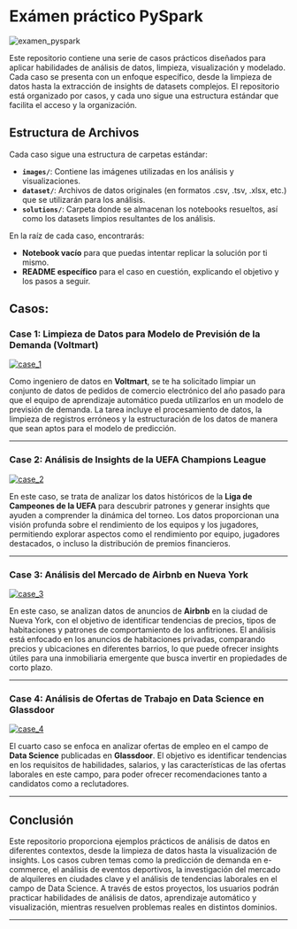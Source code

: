 # Exámen práctico PySpark
![examen_pyspark](https://github.com/user-attachments/assets/7c227dac-57ec-4959-a07a-c701da7373f4)

Este repositorio contiene una serie de casos prácticos diseñados para aplicar habilidades de análisis de datos, limpieza, visualización y modelado. Cada caso se presenta con un enfoque específico, desde la limpieza de datos hasta la extracción de insights de datasets complejos. El repositorio está organizado por casos, y cada uno sigue una estructura estándar que facilita el acceso y la organización.

## Estructura de Archivos

Cada caso sigue una estructura de carpetas estándar:

- **`images/`**: Contiene las imágenes utilizadas en los análisis y visualizaciones.
- **`dataset/`**: Archivos de datos originales (en formatos .csv, .tsv, .xlsx, etc.) que se utilizarán para los análisis.
- **`solutions/`**: Carpeta donde se almacenan los notebooks resueltos, así como los datasets limpios resultantes de los análisis.

En la raíz de cada caso, encontrarás:
- **Notebook vacío** para que puedas intentar replicar la solución por ti mismo.
- **README específico** para el caso en cuestión, explicando el objetivo y los pasos a seguir.

## Casos:

### **Case 1: Limpieza de Datos para Modelo de Previsión de la Demanda (Voltmart)**
[![case_1](https://github.com/user-attachments/assets/ef03a65c-ec6a-442a-9b73-7ae0557af41c)](Case_1)

Como ingeniero de datos en **Voltmart**, se te ha solicitado limpiar un conjunto de datos de pedidos de comercio electrónico del año pasado para que el equipo de aprendizaje automático pueda utilizarlos en un modelo de previsión de demanda. La tarea incluye el procesamiento de datos, la limpieza de registros erróneos y la estructuración de los datos de manera que sean aptos para el modelo de predicción.

---

### **Case 2: Análisis de Insights de la UEFA Champions League**
[![case_2](https://github.com/user-attachments/assets/c09a0f66-c976-473d-86ab-52cc51792b3d)](Case_2)

En este caso, se trata de analizar los datos históricos de la **Liga de Campeones de la UEFA** para descubrir patrones y generar insights que ayuden a comprender la dinámica del torneo. Los datos proporcionan una visión profunda sobre el rendimiento de los equipos y los jugadores, permitiendo explorar aspectos como el rendimiento por equipo, jugadores destacados, o incluso la distribución de premios financieros.

---

### **Case 3: Análisis del Mercado de Airbnb en Nueva York**
[![case_3](https://github.com/user-attachments/assets/6f027f04-8daf-4749-9e97-1eacda066476)](Case_3)

En este caso, se analizan datos de anuncios de **Airbnb** en la ciudad de Nueva York, con el objetivo de identificar tendencias de precios, tipos de habitaciones y patrones de comportamiento de los anfitriones. El análisis está enfocado en los anuncios de habitaciones privadas, comparando precios y ubicaciones en diferentes barrios, lo que puede ofrecer insights útiles para una inmobiliaria emergente que busca invertir en propiedades de corto plazo.

---

### **Case 4: Análisis de Ofertas de Trabajo en Data Science en Glassdoor**
[![case_4](https://github.com/user-attachments/assets/06d5b2ea-286b-42bd-8ada-25d20fc15381)](Case_4)

El cuarto caso se enfoca en analizar ofertas de empleo en el campo de **Data Science** publicadas en **Glassdoor**. El objetivo es identificar tendencias en los requisitos de habilidades, salarios, y las características de las ofertas laborales en este campo, para poder ofrecer recomendaciones tanto a candidatos como a reclutadores.


---

## Conclusión

Este repositorio proporciona ejemplos prácticos de análisis de datos en diferentes contextos, desde la limpieza de datos hasta la visualización de insights. Los casos cubren temas como la predicción de demanda en e-commerce, el análisis de eventos deportivos, la investigación del mercado de alquileres en ciudades clave y el análisis de tendencias laborales en el campo de Data Science. A través de estos proyectos, los usuarios podrán practicar habilidades de análisis de datos, aprendizaje automático y visualización, mientras resuelven problemas reales en distintos dominios. 

---
